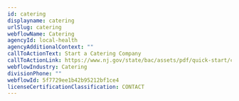 ```yaml
---
id: catering
displayname: catering
urlSlug: catering
webflowName: Catering
agencyId: local-health
agencyAdditionalContext: ""
callToActionText: Start a Catering Company
callToActionLink: https://www.nj.gov/state/bac/assets/pdf/quick-start/catering-and-restaurant-2019-09-R1.pdf
webflowIndustry: Catering
divisionPhone: ""
webflowId: 5f7729ee1b42b95212bf1ce4
licenseCertificationClassification: CONTACT
---
```

